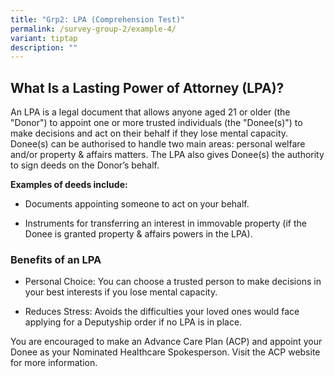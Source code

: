 ```yaml
---
title: "Grp2: LPA (Comprehension Test)"
permalink: /survey-group-2/example-4/
variant: tiptap
description: ""
---
```

<h2><strong>What Is a Lasting Power of Attorney (LPA)?</strong></h2>
<p>An LPA is a legal document that allows anyone aged 21 or older (the "Donor")
to appoint one or more trusted individuals (the "Donee(s)") to make decisions
and act on their behalf if they lose mental capacity. Donee(s) can be authorised
to handle two main areas: personal welfare and/or property &amp; affairs
matters. The LPA also gives Donee(s) the authority to sign deeds on the
Donor’s behalf.</p>
<p><strong>Examples of deeds include:</strong>
</p>
<ul data-tight="true" class="tight">
<li>
<p>Documents appointing someone to act on your behalf.</p>
</li>
<li>
<p>Instruments for transferring an interest in immovable property (if the
Donee is granted property &amp; affairs powers in the LPA).</p>
</li>
</ul>
<h3>Benefits of an LPA</h3>
<ul data-tight="true" class="tight">
<li>
<p>Personal Choice: You can choose a trusted person to make decisions in
your best interests if you lose mental capacity.</p>
</li>
<li>
<p>Reduces Stress: Avoids the difficulties your loved ones would face applying
for a Deputyship order if no LPA is in place.</p>
</li>
</ul>
<p>You are encouraged to make an Advance Care Plan (ACP) and appoint your
Donee as your Nominated Healthcare Spokesperson. Visit the ACP website
for more information.</p>